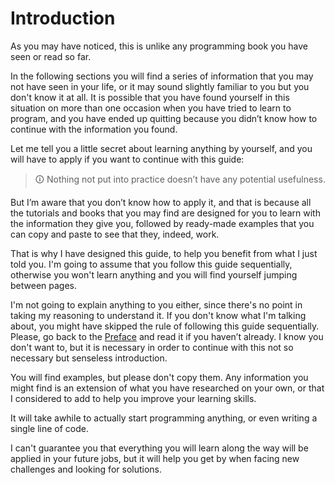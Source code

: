 # Introduction

As you may have noticed, this is unlike any programming book you have seen or read so far.

In the following sections you will find a series of information that you may not have seen in your life, or it may sound slightly familiar to you but you don't know it at all. It is possible that you have found yourself in this situation on more than one occasion when you have tried to learn to program, and you have ended up quitting because you didn’t know how to continue with the information you found.

Let me tell you a little secret about learning anything by yourself, and you will have to apply if you want to continue with this guide:

> 🛈 Nothing not put into practice doesn’t have any potential usefulness.

But I’m aware that you don’t know how to apply it, and that is because all the tutorials and books that you may find are designed for you to learn with the information they give you, followed by ready-made examples that you can copy and paste to see that they, indeed, work.

That is why I have designed this guide, to help you benefit from what I just told you. I'm going to assume that you follow this guide sequentially, otherwise you won't learn anything and you will find yourself jumping between pages.

I'm not going to explain anything to you either, since there's no point in taking my reasoning to understand it. If you don't know what I'm talking about, you might have skipped the rule of following this guide sequentially. Please, go back to the [Preface](./preface.md) and read it if you haven’t already. I know you don't want to, but it is necessary in order to continue with this not so necessary but senseless introduction.

You will find examples, but please don't copy them. Any information you might find is an extension of what you have researched on your own, or that I considered to add to help you improve your learning skills.

It will take awhile to actually start programming anything, or even writing a single line of code.

I can't guarantee you that everything you will learn along the way will be applied in your future jobs, but it will help you get by when facing new challenges and looking for solutions.